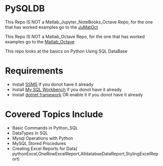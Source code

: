 # PySQLDB

This Repo IS NOT a Matlab_Jupyter_NoteBooks_Octave Repo, for the one that has worked examples go to the [JuMatOct](https://github.com/josephkb87/JuMatOct) 

This Repo IS NOT a Matlab_Octave Repo, for the one that has worked examples go to the [Matlab_Octave](https://github.com/josephkb87/Matlab_Octave) 

This repo looks at the basics on Python Using SQL DataBase 

#  Requirements
 * Install [SSMS](https://docs.microsoft.com/en-us/sql/ssms) if you donot have it already
 * Install [My SQL Workbench](https://dev.mysql.com/downloads/workbench/) if you donot have it already
 * Install [dotnet framework](https://dotnet.microsoft.com/en-us/download) OR enable it if you donot have it already


# Covered Topics Include
* Basic Commands in Python_SQL
* DataTypes in SQL 
* Mysql Operations with Python
* MySQL Stored Procedures
* Creating Excel Reports for Data( pythonExcel,OneRowExcelReport,AlldatabseDataReport,StylingExcelReport)

 

